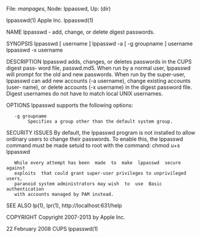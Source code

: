 File: *manpages*,  Node: lppasswd,  Up: (dir)

lppasswd(1)                       Apple Inc.                       lppasswd(1)



NAME
       lppasswd - add, change, or delete digest passwords.

SYNOPSIS
       lppasswd [ username ]
       lppasswd -a [ -g groupname ] username
       lppasswd -x username

DESCRIPTION
       lppasswd  adds,  changes, or deletes passwords in the CUPS digest pass‐
       word file, passwd.md5. When run by a normal user, lppasswd will  prompt
       for  the  old  and new passwords.  When run by the super-user, lppasswd
       can add new accounts (-a username),  change  existing  accounts  (user‐
       name),  or  delete  accounts (-x username) in the digest password file.
       Digest usernames do not have to match local UNIX usernames.

OPTIONS
       lppasswd supports the following options:

       -g groupname
            Specifies a group other than the default system group.

SECURITY ISSUES
       By default, the lppasswd program is not  installed  to  allow  ordinary
       users  to  change their passwords. To enable this, the lppasswd command
       must be made setuid to root with the command:
       chmod u+s lppasswd

       While every attempt has been  made  to  make  lppasswd  secure  against
       exploits  that could grant super-user privileges to unprivileged users,
       paranoid system administrators may wish  to  use  Basic  authentication
       with accounts managed by PAM instead.

SEE ALSO
       lp(1), lpr(1),
       http://localhost:631/help

COPYRIGHT
       Copyright 2007-2013 by Apple Inc.



22 February 2008                     CUPS                          lppasswd(1)
